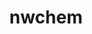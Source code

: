 ---
title: "nwchem"
layout: cache
categories: [package, develop-2025-01-26]
meta: {"versions": ["7.2.3"], "compilers": ["gcc@=11.4.0", "gcc@=9.4.0", "oneapi@=2024.2.1"], "oss": ["ubuntu20.04", "ubuntu22.04"], "platforms": ["linux"], "targets": ["neoverse_v2", "ppc64le", "x86_64_v3"], "stacks": ["e4s", "e4s-neoverse-v2", "e4s-oneapi", "e4s-power", "root"], "num_specs": 4, "num_specs_by_stack": {"root": 4, "e4s-power": 1, "e4s-neoverse-v2": 1, "e4s": 1, "e4s-oneapi": 1}}
spec_details: [{"hash": "n35vjtskq3vdi6nlalravsoktknj7wsx", "compiler": "gcc@=9.4.0", "versions": ["7.2.3"], "os": "ubuntu20.04", "platform": "linux", "target": "ppc64le", "variants": ["armci=mpi-ts", "build_system=generic", "~elpa", "~extratce", "~f90allocatable", "~fftw3", "~libxc", "~openmp", "~tcecuda"], "stacks": ["root", "e4s-power"], "size": "-", "tarball": "https://binaries.spack.io/develop-2025-01-26/build_cache/linux-ubuntu20.04-ppc64le/gcc-9.4.0/nwchem-7.2.3/linux-ubuntu20.04-ppc64le-gcc-9.4.0-nwchem-7.2.3-n35vjtskq3vdi6nlalravsoktknj7wsx.spack"}, {"hash": "tv3xuwemjhk6avj4fdrjx4nh67jnpt57", "compiler": "gcc@=11.4.0", "versions": ["7.2.3"], "os": "ubuntu22.04", "platform": "linux", "target": "neoverse_v2", "variants": ["armci=mpi-ts", "build_system=generic", "~elpa", "~extratce", "~f90allocatable", "~fftw3", "~libxc", "~openmp", "~tcecuda"], "stacks": ["root", "e4s-neoverse-v2"], "size": "-", "tarball": "https://binaries.spack.io/develop-2025-01-26/build_cache/linux-ubuntu22.04-neoverse_v2/gcc-11.4.0/nwchem-7.2.3/linux-ubuntu22.04-neoverse_v2-gcc-11.4.0-nwchem-7.2.3-tv3xuwemjhk6avj4fdrjx4nh67jnpt57.spack"}, {"hash": "4mnwyua4nlahz6tbhwte7qplsnhfx3bl", "compiler": "gcc@=11.4.0", "versions": ["7.2.3"], "os": "ubuntu22.04", "platform": "linux", "target": "x86_64_v3", "variants": ["armci=mpi-ts", "build_system=generic", "~elpa", "~extratce", "~f90allocatable", "~fftw3", "~libxc", "~openmp", "~tcecuda"], "stacks": ["e4s", "root"], "size": "-", "tarball": "https://binaries.spack.io/develop-2025-01-26/build_cache/linux-ubuntu22.04-x86_64_v3/gcc-11.4.0/nwchem-7.2.3/linux-ubuntu22.04-x86_64_v3-gcc-11.4.0-nwchem-7.2.3-4mnwyua4nlahz6tbhwte7qplsnhfx3bl.spack"}, {"hash": "cgj7bkubqwivzu5z7chyu6tvasathyjv", "compiler": "oneapi@=2024.2.1", "versions": ["7.2.3"], "os": "ubuntu22.04", "platform": "linux", "target": "x86_64_v3", "variants": ["armci=mpi-ts", "build_system=generic", "~elpa", "~extratce", "~f90allocatable", "~fftw3", "~libxc", "~openmp", "~tcecuda"], "stacks": ["root", "e4s-oneapi"], "size": "-", "tarball": "https://binaries.spack.io/develop-2025-01-26/build_cache/linux-ubuntu22.04-x86_64_v3/oneapi-2024.2.1/nwchem-7.2.3/linux-ubuntu22.04-x86_64_v3-oneapi-2024.2.1-nwchem-7.2.3-cgj7bkubqwivzu5z7chyu6tvasathyjv.spack"}]
---